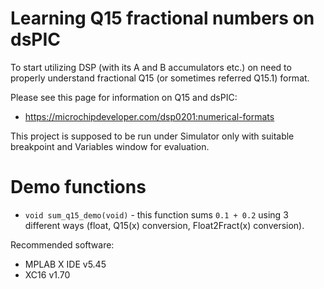 # Learning Q15 fractional numbers on dsPIC

To start utilizing DSP (with its A and B accumulators etc.)
on need to properly understand fractional Q15
(or sometimes referred Q15.1) format.

Please see this page for information on Q15 and dsPIC:
- https://microchipdeveloper.com/dsp0201:numerical-formats


This project is supposed to be run under Simulator only with
suitable breakpoint and Variables window for evaluation.

# Demo functions

* `void sum_q15_demo(void)` - this function sums `0.1 + 0.2` using
   3 different ways (float, Q15(x) conversion, Float2Fract(x) conversion).


Recommended software:
- MPLAB X IDE v5.45
- XC16 v1.70



